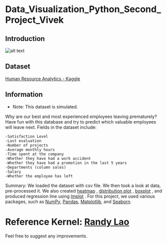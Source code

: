 # Data_Visualization_Python_Second_Project_Vivek
## Introduction
![alt text](https://www.kaggle.com/ludobenistant/hr-analytics)
## Dataset  
[Human Resource Analytics - Kaggle](https://www.kaggle.com/ludobenistant/hr-analytics)


## Information 

* Note: This dataset is simulated.

Why are our best and most experienced employees leaving prematurely? Have fun with this database and try to predict which valuable employees will leave next. Fields in the dataset include:

    -Satisfaction Level
    -Last evaluation
    -Number of projects
    -Average monthly hours
    -Time spent at the company
    -Whether they have had a work accident
    -Whether they have had a promotion in the last 5 years
    -Departments (column sales)
    -Salary
    -Whether the employee has left



Summary: We loaded the dataset with csv file. We then took a look at data, pre-processed it. We also created [heatmap](https://seaborn.pydata.org/generated/seaborn.heatmap.html) , [distribution plot](https://seaborn.pydata.org/generated/seaborn.distplot.html) , [boxplot](https://seaborn.pydata.org/generated/seaborn.boxplot.html) , and produced regression line using [lmplot](https://seaborn.pydata.org/generated/seaborn.lmplot.html) . For this project, we used various packages, such as [NumPy](http://www.numpy.org/), [Pandas](http://pandas.pydata.org/), [Matplotlib](https://matplotlib.org/), and [Seaborn](https://pypi.python.org/pypi/seaborn). 

# Reference Kernel: [Randy Lao](https://www.kaggle.com/randylaosat/predicting-employee-kernelover)

Feel free to suggest any improvements. 
